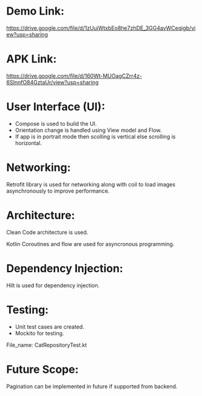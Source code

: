 # Demo Link: 
https://drive.google.com/file/d/1zUuiWtxbEo8he7zhDE_3GG4avWCeqigb/view?usp=sharing
# APK Link: 
https://drive.google.com/file/d/160Wt-MUOagCZrr4z-6SInnfO84GztaUr/view?usp=sharing
# User Interface (UI):
* Compose is used to build the UI.
* Orientation change is handled using View model and Flow.
* If app is in portrait mode then scolling is vertical else scrolling is horizontal.
# Networking:
Retrofit library is used for networking along with coil to load images asynchronously to improve performance.
# Architecture:
Clean Code architecture is used.

Kotlin Coroutines and flow are used for asyncronous programming.
# Dependency Injection:
Hilt is used for dependency injection.
# Testing:
* Unit test cases are created.
* Mockito for testing.
  
File_name: CatRepositoryTest.kt
# Future Scope:
Pagination can be implemented in future if supported from backend.
